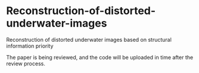 # Reconstruction-of-distorted-underwater-images
Reconstruction of distorted underwater images based on structural information priority

The paper is being reviewed, and the code will be uploaded in time after the review process.
